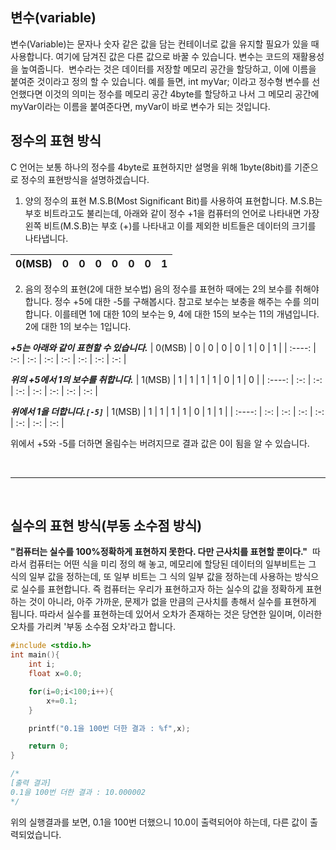 ## 변수(variable)

변수(Variable)는 문자나 숫자 같은 값을 담는 컨테이너로 값을 유지할 필요가 있을 때 사용합니다. 여기에 담겨진 값은 다른 값으로 바꿀 수 있습니다. 변수는 코드의 재활용성을 높여줍니다.
​
변수라는 것은 데이터를 저장할 메모리 공간을 할당하고, 이에 이름을 붙여준 것이라고 정의 할 수 있습니다. 예를 들면, int myVar; 이라고 정수형 변수를 선언했다면 이것의 의미는 정수를 메모리 공간 4byte를 할당하고 나서 그 메모리 공간에 myVar이라는 이름을 붙여준다면, myVar이 바로 변수가 되는 것입니다.

## 정수의 표현 방식

C 언어는 보통 하나의 정수를 4byte로 표현하지만 설명을 위해 1byte(8bit)를 기준으로 정수의 표현방식을 설명하겠습니다.
​

1. 양의 정수의 표현
   M.S.B(Most Significant Bit)를 사용하여 표현합니다. M.S.B는 부호 비트라고도 불리는데, 아래와 같이 정수 +1을 컴퓨터의 언어로 나타내면 가장 왼쪽 비트(M.S.B)는 부호 (+)를 나타내고 이를 제외한 비트들은 데이터의 크기를 나타냅니다.

| 0(MSB) |  0  |  0  |  0  |  0  |  0  |  0  |  1  |
| :----: | :-: | :-: | :-: | :-: | :-: | :-: | :-: |


2. 음의 정수의 표현(2에 대한 보수법)
   음의 정수를 표현하 때에는 2의 보수를 취해야 합니다. 정수 +5에 대한 -5를 구해봅시다.
   참고로 보수는 보충을 해주는 수를 의미합니다. 이를테면 1에 대한 10의 보수는 9, 4에 대한 15의 보수는 11의 개념입니다. 2에 대한 1의 보수는 1입니다.

**_+5는 아래와 같이 표현할 수 있습니다._**
| 0(MSB) | 0 | 0 | 0 | 0 | 1 | 0 | 1 |
| :----: | :-: | :-: | :-: | :-: | :-: | :-: | :-: |

**_위의 +5에서 1의 보수를 취합니다._**
| 1(MSB) | 1 | 1 | 1 | 1 | 0 | 1 | 0 |
| :----: | :-: | :-: | :-: | :-: | :-: | :-: | :-: |

**_위에서 1을 더합니다.`[-5]`_**
| 1(MSB) | 1 | 1 | 1 | 1 | 0 | 1 | 1 |
| :----: | :-: | :-: | :-: | :-: | :-: | :-: | :-: |

위에서 +5와 -5를 더하면 올림수는 버려지므로 결과 값은 0이 됨을 알 수 있습니다.

<br>

---

<br>

## 실수의 표현 방식(부동 소수점 방식)

**"컴퓨터는 실수를 100%정확하게 표현하지 못한다. 다만 근사치를 표현할 뿐이다."**
​
따라서 컴퓨터는 어떤 식을 미리 정의 해 놓고, 메모리에 할당된 데이터의 일부비트는 그 식의 일부 값을 정하는데, 또 일부 비트는 그 식의 일부 값을 정하는데 사용하는 방식으로 실수를 표현합니다.
​
즉 컴퓨터는 우리가 표현하고자 하는 실수의 값을 정확하게 표현하는 것이 아니라, 아주 가까운, 문제가 없을 만큼의 근사치를 총해서 실수를 표현하게 됩니다. 따라서 실수를 표현하는데 있어서 오차가 존재하는 것은 당연한 일이며, 이러한 오차를 가리켜 '부동 소수점 오차'라고 합니다.

```cpp
#include <stdio.h>
int main(){
    int i;
    float x=0.0;

    for(i=0;i<100;i++){
        x+=0.1;
    }

    printf("0.1을 100번 더한 결과 : %f",x);

    return 0;
}

/*
[출력 결과]
0.1을 100번 더한 결과 : 10.000002
*/
```

위의 실행결과를 보면, 0.1을 100번 더했으니 10.0이 출력되어야 하는데, 다른 값이 출력되었습니다.
